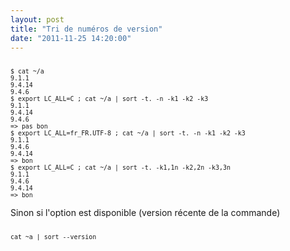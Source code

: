 ```yaml
---
layout: post
title: "Tri de numéros de version"
date: "2011-11-25 14:20:00"
---
```

<pre><code><small>
$ cat ~/a 
9.1.1
9.4.14
9.4.6
$ export LC_ALL=C ; cat ~/a | sort -t. -n -k1 -k2 -k3
9.1.1
9.4.14
9.4.6
=> pas bon
$ export LC_ALL=fr_FR.UTF-8 ; cat ~/a | sort -t. -n -k1 -k2 -k3
9.1.1
9.4.6
9.4.14
=> bon
$ export LC_ALL=C ; cat ~/a | sort -t. -k1,1n -k2,2n -k3,3n
9.1.1
9.4.6
9.4.14
=> bon
</small></code></pre>

Sinon si l'option est disponible (version récente de la commande)

<pre><code><small>
cat ~a | sort --version
</small></code></pre>
